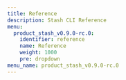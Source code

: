 ```yaml
---
title: Reference
description: Stash CLI Reference
menu:
  product_stash_v0.9.0-rc.0:
    identifier: reference
    name: Reference
    weight: 1000
    pre: dropdown
menu_name: product_stash_v0.9.0-rc.0
---
```

